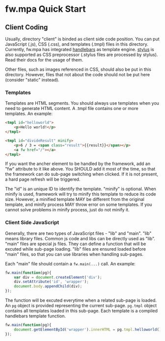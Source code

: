 # fw.mpa Quick Start #

## Client Coding ##

Usually, directory "client" is binded as client side code position.
You can put JavaScript (.js), CSS (.css), and templates (.tmpl) files in this directory.
Currently, fw.mpa has integrated [handlebars](http://handlebarsjs.com/) as template engine.
[stylus](http://learnboost.github.io/stylus/) is also supported as CSS preprocessor (.stylus files are processed by stylus).
Read their docs for the usage of them.

Other files, such as images referenced in CSS, should also be put in this directory.
However, files that not about the code should not be put here (consider "static" instead).

### Templates ###

Templates are HTML segments. You should always use templates when you need to generate HTML content.
A .tmpl file contains one or more templates. An example:

```html
<tmpl id="helloworld">
	<p>Hello world!</p>
</tmpl>

<tmpl id="divideResult" minify>
	<p>6 / 3 = <span class="result">{{result}}</span></p>
	<a fw href="/"></a>
</tmpl>
```

If you want the ancher element to be handled by the framework, add an "fw" attribute to it like above.
You SHOULD add it most of the time, so that the framework can do sub-page switching when clicked.
If it is not present, a hard page refresh will be triggered.

The "id" is an unique ID to identify the template.
"minify" is optional. When minify is used, framework will try to minify this template to reduce its code size.
However, a minified template MAY be different from the original template, and minify process MAY throw error on some templates.
If you cannot solve problems in minify process, just do not minify it.

### Client Side JavaScript ###

Generally, there are two types of JavaScript files - "lib" and "main".
"lib" means library files. Common js code and libs can be directly used as "lib".
"main" files are special js files. They can define a function that will be excuted while sub-page loading.
"lib" files are ensured loaded before "main" files, so that you can use libraries when handling sub-pages.

Each "main" file should contain a `fw.main(...)` call. An example:
```js
fw.main(function(pg){
	var div = document.createElement('div');
	div.setAttribute('id', 'wrapper');
	document.body.appendChild(div);
});
```

The function will be excuted everytime when a related sub-page is loaded.
An `pg` object is provided representing the current sub-page.
`pg.tmpl` object contains all templates loaded in this sub-page. Each template is a compiled handlebars template function.

```js
fw.main(function(pg){
	document.getElementById('wrapper').innerHTML = pg.tmpl.helloworld();
});
```
